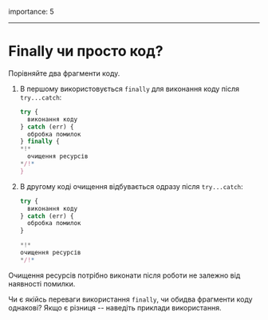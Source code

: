 importance: 5

---

# Finally чи просто код?

Порівняйте два фрагменти коду.

1. В першому використовується `finally` для виконання коду після `try...catch`:

    ```js
    try {
      виконання коду
    } catch (err) {
      обробка помилок
    } finally {
    *!*
      очищення ресурсів
    */!*
    }
    ```
2. В другому коді очищення відбувається одразу після `try...catch`:

    ```js
    try {
      виконання коду
    } catch (err) {
      обробка помилок
    }

    *!*
    очищення ресурсів
    */!*
    ```

Очищення ресурсів потрібно виконати після роботи не залежно від наявності помилки.

Чи є якійсь переваги використання `finally`, чи обидва фрагменти коду однакові? Якщо є різниця -- наведіть приклади використання.